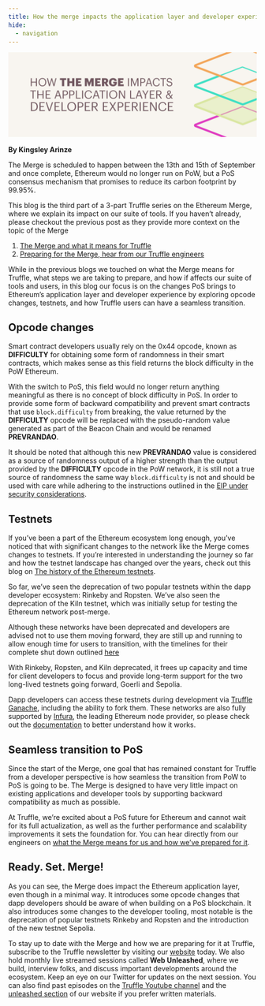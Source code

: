 ```yaml
---
title: How the merge impacts the application layer and developer experience
hide:
  - navigation
---
```


![How the merge impacts the application layer and developer experience](./the-merge-part3.jpg)

**By Kingsley Arinze**

The Merge is scheduled to happen between the 13th and 15th of September and once complete, Ethereum would no longer run on PoW, but a PoS consensus mechanism that promises to reduce its carbon footprint by 99.95%.

This blog is the third part of a 3-part Truffle series on the Ethereum Merge, where we explain its impact on our suite of tools. If you haven’t already, please checkout the previous post as they provide more context on the topic of the Merge

1. [The Merge and what it means for Truffle](https://trufflesuite.com/blog/the-merge-and-what-it-means-for-truffle)
2. [Preparing for the Merge, hear from our Truffle engineers](https://trufflesuite.com/blog/preparing-for-the-merge-hear-from-our-truffle-engineers)

While in the previous blogs we touched on what the Merge means for Truffle, what steps we are taking to prepare, and how if affects our suite of tools and users, in this blog our focus is on the changes PoS  brings to Ethereum’s application layer and developer experience by exploring opcode changes, testnets, and how Truffle users can have a seamless transition.

## Opcode changes

Smart contract developers usually rely on the 0x44 opcode, known as **DIFFICULTY** for obtaining some form of randomness in their smart contracts, which makes sense as this field returns the block difficulty in the PoW Ethereum. 

With the switch to PoS, this field would no longer return anything meaningful as there is no concept of block difficulty in PoS. In order to provide some form of backward compatibility and prevent smart contracts that use `block.difficulty` from breaking, the value returned by the **DIFFICULTY** opcode will be replaced with the pseudo-random value generated as part of the Beacon Chain and would be renamed **PREVRANDAO**.

It should be noted that although this new **PREVRANDAO** value is considered as a source of randomness output of a higher strength than the output provided by the **DIFFICULTY** opcode in the PoW network, it is still not a true source of randomness the same way `block.difficulty` is not and should be used with care while adhering to the instructions outlined in the [EIP under security considerations](https://eips.ethereum.org/EIPS/eip-4399#security-considerations).

## Testnets

If you’ve been a part of the Ethereum ecosystem long enough, you’ve noticed that with significant changes to the network like the Merge comes changes to testnets. If you’re interested in understanding the journey so far and how the testnet landscape has changed over the years, check out this blog on [The history of the Ethereum testnets](https://consensys.net/blog/news/the-history-of-ethereum-testnets).

So far, we’ve seen the deprecation of two popular testnets within the dapp developer ecosystem: Rinkeby and Ropsten. We’ve also seen the deprecation of the Kiln testnet, which was initially setup for testing the Ethereum network post-merge. 

Although these networks have been deprecated and developers are advised not to use them moving forward, they are still up and running to allow enough time for users to transition, with the timelines for their complete shut down outlined [here](https://blog.ethereum.org/2022/06/21/testnet-deprecation)

With Rinkeby, Ropsten, and Kiln deprecated, it frees up capacity and time for client developers to focus and provide long-term support for the two long-lived  testnets going forward, Goerli and Sepolia. 

Dapp developers can access these testnets during development via [Truffle Ganache](https://github.com/trufflesuite/ganache#startup-options), including the ability to fork them. These networks are also fully supported by [Infura](https://infura.io), the leading Ethereum node provider, so please check out the [documentation](https://docs.infura.io/infura) to better understand how it works.

## Seamless transition to PoS

Since the start of the Merge, one goal  that has remained constant for Truffle from a developer perspective is how seamless the transition from PoW to PoS is going to be. The Merge is designed to have very little impact on existing applications and developer tools by supporting backward compatibility as much as possible.

At Truffle, we’re excited about a PoS future for Ethereum and cannot  wait for its full actualization, as well as the further performance and scalability improvements it sets the foundation for. You can hear directly from our engineers on [what the Merge means for us and how we’ve prepared for it](https://trufflesuite.com/blog/preparing-for-the-merge-hear-from-our-truffle-engineers).

## Ready. Set. Merge! 

As you can see, the Merge does impact the Ethereum application layer, even though in a minimal way. It introduces some opcode changes that dapp developers should be aware of when building on a PoS blockchain. It also introduces some changes to the developer tooling, most notable is the deprecation of popular testnets Rinkeby and Ropsten and the introduction of the new testnet Sepolia.

To stay up to date with the Merge and how we are preparing for it at Truffle, subscribe to the Truffle newsletter by visiting our [website](https://trufflesuite.com) today. We also hold monthly live streamed sessions called **Web Unleashed**, where we build, interview folks, and discuss important developments around the ecosystem. Keep an eye on our Twitter for updates on the next session. You can also find past episodes on the [Truffle Youtube channel](https://www.youtube.com/c/TruffleSuite) and the [unleashed section](https://trufflesuite.com/unleashed) of our website if you prefer written materials.
